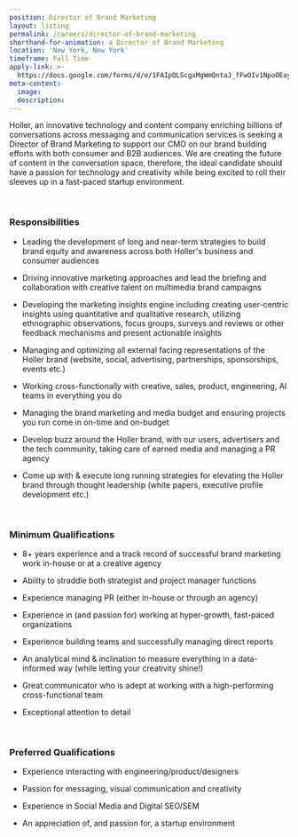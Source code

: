 ```yaml
---
position: Director of Brand Marketing
layout: listing
permalink: /careers/director-of-brand-marketing
shorthand-for-animation: a Director of Brand Marketing
location: 'New York, New York'
timeframe: Full Time
apply-link: >-
  https://docs.google.com/forms/d/e/1FAIpQLScgxMgWmQntaJ_fFwOIv1NpoOEayg7BSVXwWeXTWZ-MBEoJDA/viewform
meta-content:
  image:
  description:
---
```


Holler, an innovative technology and content company enriching billions of conversations across messaging and communication services is seeking a Director of Brand Marketing to support our CMO on our brand building efforts with both consumer and B2B audiences. We are creating the future of content in the conversation space, therefore, the ideal candidate should have a passion for technology and creativity while being excited to roll their sleeves up in a fast-paced startup environment.

&nbsp;

### **Responsibilities**

* Leading the development of long and near-term strategies to build brand equity and awareness across both Holler's business and consumer audiences

* Driving innovative marketing approaches and lead the briefing and collaboration with creative talent on multimedia brand campaigns

* Developing the marketing insights engine including creating user-centric insights using quantitative and qualitative research, utilizing ethnographic observations, focus groups, surveys and reviews or other feedback mechanisms and present actionable insights

* Managing and optimizing all external facing representations of the Holler brand (website, social, advertising, partnerships, sponsorships, events etc.)

* Working cross-functionally with creative, sales, product, engineering, AI teams in everything you do

* Managing the brand marketing and media budget and ensuring projects you run come in on-time and on-budget

* Develop buzz around the Holler brand, with our users, advertisers and the tech community, taking care of earned media and managing a PR agency

* Come up with & execute long running strategies for elevating the Holler brand through thought leadership (white papers, executive profile development etc.)

&nbsp;

### **Minimum Qualifications**

* 8+ years experience and a track record of successful brand marketing work in-house or at a creative agency

* Ability to straddle both strategist and project manager functions

* Experience managing PR (either in-house or through an agency)

* Experience in (and passion for) working at hyper-growth, fast-paced organizations

* Experience building teams and successfully managing direct reports

* An analytical mind & inclination to measure everything in a data-informed way (while letting your creativity shine\!)

* Great communicator who is adept at working with a high-performing cross-functional team

* Exceptional attention to detail

&nbsp;

### **Preferred Qualifications**

* Experience interacting with engineering/product/designers

* Passion for messaging, visual communication and creativity

* Experience in Social Media and Digital SEO/SEM

* An appreciation of, and passion for, a startup environment